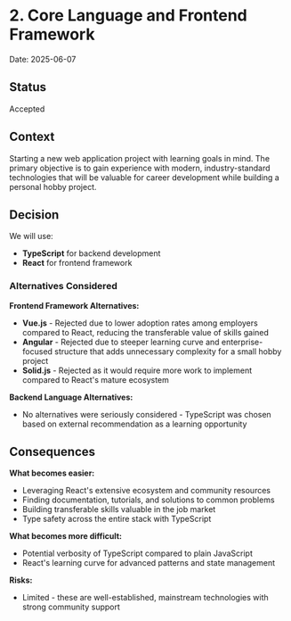 # 2. Core Language and Frontend Framework

Date: 2025-06-07

## Status

Accepted

## Context

Starting a new web application project with learning goals in mind. The primary objective is to gain experience with modern, industry-standard technologies that will be valuable for career development while building a personal hobby project.

## Decision

We will use:
- **TypeScript** for backend development
- **React** for frontend framework

### Alternatives Considered

**Frontend Framework Alternatives:**
- **Vue.js** - Rejected due to lower adoption rates among employers compared to React, reducing the transferable value of skills gained
- **Angular** - Rejected due to steeper learning curve and enterprise-focused structure that adds unnecessary complexity for a small hobby project
- **Solid.js** - Rejected as it would require more work to implement compared to React's mature ecosystem

**Backend Language Alternatives:**
- No alternatives were seriously considered - TypeScript was chosen based on external recommendation as a learning opportunity

## Consequences

**What becomes easier:**
- Leveraging React's extensive ecosystem and community resources
- Finding documentation, tutorials, and solutions to common problems
- Building transferable skills valuable in the job market
- Type safety across the entire stack with TypeScript

**What becomes more difficult:**
- Potential verbosity of TypeScript compared to plain JavaScript
- React's learning curve for advanced patterns and state management

**Risks:**
- Limited - these are well-established, mainstream technologies with strong community support
